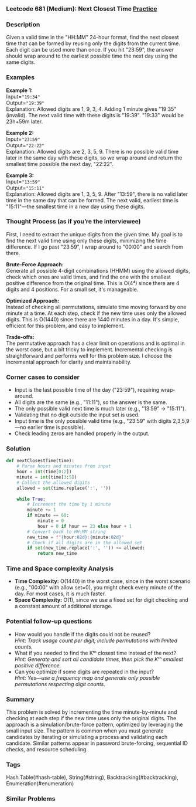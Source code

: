 ### Leetcode 681 (Medium): Next Closest Time [Practice](https://leetcode.com/problems/next-closest-time)

### Description  
Given a valid time in the "HH:MM" 24-hour format, find the next closest time that can be formed by reusing only the digits from the current time. Each digit can be used more than once. If you hit "23:59", the answer should wrap around to the earliest possible time the next day using the same digits.

### Examples  

**Example 1:**  
Input=`"19:34"`  
Output=`"19:39"`  
Explanation: Allowed digits are 1, 9, 3, 4. Adding 1 minute gives "19:35" (invalid). The next valid time with these digits is "19:39". "19:33" would be 23h+59m later.

**Example 2:**  
Input=`"23:59"`  
Output=`"22:22"`  
Explanation: Allowed digits are 2, 3, 5, 9. There is no possible valid time later in the same day with these digits, so we wrap around and return the smallest time possible the next day, "22:22".

**Example 3:**  
Input=`"13:59"`  
Output=`"15:11"`  
Explanation: Allowed digits are 1, 3, 5, 9. After "13:59", there is no valid later time in the same day that can be formed. The next valid, earliest time is "15:11"—the smallest time in a new day using these digits.

### Thought Process (as if you’re the interviewee)  
First, I need to extract the unique digits from the given time. My goal is to find the next valid time using only these digits, minimizing the time difference. If I go past "23:59", I wrap around to "00:00" and search from there.

**Brute-Force Approach:**  
Generate all possible 4-digit combinations (HHMM) using the allowed digits, check which ones are valid times, and find the one with the smallest positive difference from the original time. This is O(4⁴) since there are 4 digits and 4 positions. For a small set, it's manageable.

**Optimized Approach:**  
Instead of checking all permutations, simulate time moving forward by one minute at a time. At each step, check if the new time uses only the allowed digits. This is O(1440) since there are 1440 minutes in a day. It's simple, efficient for this problem, and easy to implement.

**Trade-offs:**  
The permutative approach has a clear limit on operations and is optimal in the worst case, but a bit tricky to implement. Incremental checking is straightforward and performs well for this problem size. I choose the incremental approach for clarity and maintainability.

### Corner cases to consider  
- Input is the last possible time of the day ("23:59"), requiring wrap-around.
- All digits are the same (e.g., "11:11"), so the answer is the same.
- The only possible valid next time is much later (e.g., "13:59" → "15:11").
- Validating that no digit outside the input set is used.
- Input time is the only possible valid time (e.g., "23:59" with digits 2,3,5,9—no earlier time is possible).
- Check leading zeros are handled properly in the output.

### Solution

```python
def nextClosestTime(time):
    # Parse hours and minutes from input
    hour = int(time[0:2])
    minute = int(time[3:5])
    # Collect the allowed digits
    allowed = set(time.replace(':', ''))
    
    while True:
        # Increment the time by 1 minute
        minute += 1
        if minute == 60:
            minute = 0
            hour = 0 if hour == 23 else hour + 1
        # Convert back to HH:MM string
        new_time = f"{hour:02d}:{minute:02d}"
        # Check if all digits are in the allowed set
        if set(new_time.replace(':', '')) <= allowed:
            return new_time
```

### Time and Space complexity Analysis  

- **Time Complexity:** O(1440) in the worst case, since in the worst scenario (e.g., "00:00" with allow set=0), you might check every minute of the day. For most cases, it is much faster.
- **Space Complexity:** O(1), since we use a fixed set for digit checking and a constant amount of additional storage.  

### Potential follow-up questions  

- How would you handle if the digits could not be reused?  
  *Hint: Track usage count per digit; include permutations with limited counts.*
- What if you needed to find the Kᵗʰ closest time instead of the next?  
  *Hint: Generate and sort all candidate times, then pick the Kᵗʰ smallest positive difference.*
- Can you optimize if some digits are repeated in the input?  
  *Hint: Yes—use a frequency map and generate only possible permutations respecting digit counts.*

### Summary  
This problem is solved by incrementing the time minute-by-minute and checking at each step if the new time uses only the original digits. The approach is a simulation/brute-force pattern, optimized by leveraging the small input size. The pattern is common when you must generate candidates by iterating or simulating a process and validating each candidate. Similar patterns appear in password brute-forcing, sequential ID checks, and resource scheduling.

### Tags
Hash Table(#hash-table), String(#string), Backtracking(#backtracking), Enumeration(#enumeration)

### Similar Problems
